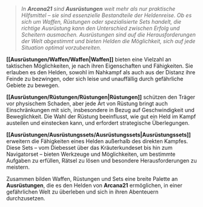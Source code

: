 >*In **Arcana21** sind **Ausrüstungen** weit mehr als nur praktische Hilfsmittel – sie sind essenzielle Bestandteile der Heldenreise. Ob es sich um Waffen, Rüstungen oder spezialisierte Sets handelt, die richtige Ausrüstung kann den Unterschied zwischen Erfolg und Scheitern ausmachen. Ausrüstungen sind auf die Herausforderungen der Welt abgestimmt und bieten Helden die Möglichkeit, sich auf jede Situation optimal vorzubereiten.*  
  
**[[Ausrüstungen/Waffen/Waffen|Waffen]]** bieten eine Vielzahl an taktischen Möglichkeiten, je nach ihren Eigenschaften und Fähigkeiten. Sie erlauben es den Helden, sowohl im Nahkampf als auch aus der Distanz ihre Feinde zu bezwingen, oder sich leise und unauffällig durch gefährliche Gebiete zu bewegen.  
  
**[[Ausrüstungen/Rüstungen/Rüstungen|Rüstungen]]** schützen den Träger vor physischem Schaden, aber jede Art von Rüstung bringt auch Einschränkungen mit sich, insbesondere in Bezug auf Geschwindigkeit und Beweglichkeit. Die Wahl der Rüstung beeinflusst, wie gut ein Held im Kampf austeilen und einstecken kann, und erfordert strategische Überlegungen.  
  
**[[Ausrüstungen/Ausrüstungssets/Ausrüstungssets|Ausrüstungssets]]** erweitern die Fähigkeiten eines Helden außerhalb des direkten Kampfes. Diese Sets – vom Diebesset über das Kräuterkundeset bis hin zum Navigatorset – bieten Werkzeuge und Möglichkeiten, um bestimmte Aufgaben zu erfüllen, Rätsel zu lösen und besondere Herausforderungen zu meistern.  
  
Zusammen bilden Waffen, Rüstungen und Sets eine breite Palette an **Ausrüstungen**, die es den Helden von **Arcana21** ermöglichen, in einer gefährlichen Welt zu überleben und sich in ihren Abenteuern durchzusetzen.